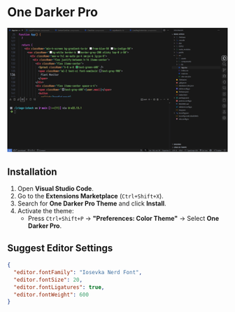# One Darker Pro

![Preview](./assets/preview.png)

## Installation

1. Open **Visual Studio Code**.
2. Go to the **Extensions Marketplace** (`Ctrl+Shift+X`).
3. Search for **One Darker Pro Theme** and click **Install**.
4. Activate the theme:
   - Press `Ctrl+Shift+P` → **"Preferences: Color Theme"** → Select **One Darker Pro**.

## Suggest Editor Settings

```json
{
  "editor.fontFamily": "Iosevka Nerd Font",
  "editor.fontSize": 20,
  "editor.fontLigatures": true,
  "editor.fontWeight": 600
}
```
